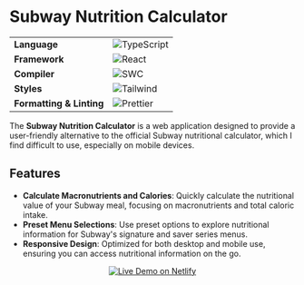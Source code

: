 # Subway Nutrition Calculator

<table>
<tbody><tr>
<td><strong>Language</strong></td>
<td><img src="https://img.shields.io/badge/TypeScript-%23007ACC.svg?style=flat&logo=typescript&logoColor=white" alt="TypeScript"></td>
</tr>
<tr>
<td><strong>Framework</strong></td>
<td><img src="https://img.shields.io/badge/React-%23323335.svg?style=flat&logo=react&logoColor=%2378D3FA" alt="React"></td>
</tr>
<tr>
<td><strong>Compiler</strong></td>
<td><img src="https://img.shields.io/badge/SWC-%23F0C66A.svg?style=flat&logo=swc&logoColor=black" alt="SWC"></td>
</tr>
<tr>
<td><strong>Styles</strong></td>
<td><img src="https://img.shields.io/badge/Tailwind-%23006AFF.svg?style=flat&logo=tailwind-css&logoColor=white" alt="Tailwind"></td>
</tr>
<tr>
<td><strong>Formatting &amp; Linting</strong></td>
<td><img src="https://img.shields.io/badge/Prettier-%23F7B93E.svg?style=flat&logo=prettier&logoColor=black" alt="Prettier"> </tr>
</tbody></table>

The **Subway Nutrition Calculator** is a web application designed to provide a user-friendly alternative to the official Subway nutritional calculator, which I find difficult to use, especially on mobile devices.

## Features
- **Calculate Macronutrients and Calories**: Quickly calculate the nutritional value of your Subway meal, focusing on macronutrients and total caloric intake.
- **Preset Menu Selections**: Use preset options to explore nutritional information for Subway's signature and saver series menus.
- **Responsive Design**: Optimized for both desktop and mobile use, ensuring you can access nutritional information on the go.

<p align="center">
  <a href="https://subway-nutrition-calculator.netlify.com">
    <img src="https://img.shields.io/badge/Live Demo-00C7B7.svg?style=for-the-badge&logo=netlify&logoColor=white" alt="Live Demo on Netlify">
  </a>
</p>

